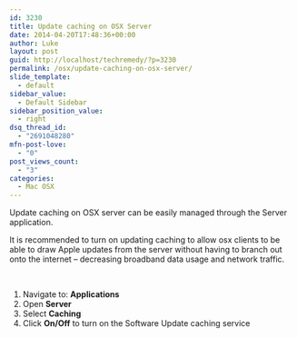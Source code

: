 ```yaml
---
id: 3230
title: Update caching on OSX Server
date: 2014-04-20T17:48:36+00:00
author: Luke
layout: post
guid: http://localhost/techremedy/?p=3230
permalink: /osx/update-caching-on-osx-server/
slide_template:
  - default
sidebar_value:
  - Default Sidebar
sidebar_position_value:
  - right
dsq_thread_id:
  - "2691048280"
mfn-post-love:
  - "0"
post_views_count:
  - "3"
categories:
  - Mac OSX
---
```

Update caching on OSX server can be easily managed through the Server application.

It is recommended to turn on updating caching to allow osx clients to be able to draw Apple updates from the server without having to branch out onto the internet – decreasing broadband data usage and network traffic.

&nbsp;

  1. Navigate to: **Applications**
  2. Open **Server**
  3. Select **Caching**
  4. Click **On/Off** to turn on the Software Update caching service